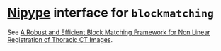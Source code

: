 # [Nipype](https://nipype.readthedocs.io/en/latest/index.html) interface for `blockmatching`

See [A Robust and Efficient Block Matching Framework for Non Linear Registration of Thoracic CT Images](https://hal.inria.fr/inria-00616148/).
